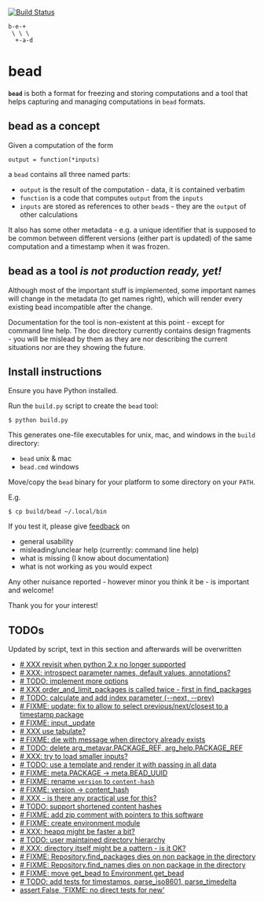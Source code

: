 [![Build Status](https://travis-ci.org/e3krisztian/bead.svg?branch=master)](https://travis-ci.org/e3krisztian/bead)

    b-e-+
     \ \ \
      +-a-d

# bead


**`bead`** is both a format for freezing and storing computations and a tool that helps 
capturing and managing computations in `bead` formats.


## bead as a concept

Given a computation of the form

    output = function(*inputs)

a `bead` contains all three named parts:

- `output` is the result of the computation - data, it is contained verbatim
- `function` is a code that computes `output` from the `inputs`
- `inputs` are stored as references to other `bead`s - they are the `output` of other 
calculations

It also has some other metadata - e.g. a unique identifier that is supposed to be common 
between different versions (either part is updated) of the same computation and a timestamp
when it was frozen.


## bead as a tool *is not production ready, yet!*

Although most of the important stuff is implemented, some important names will change in the
metadata (to get names right), which will render every existing bead incompatible after the 
change.

Documentation for the tool is non-existent at this point - except for command line help.
The doc directory currently contains design fragments - you will be mislead by them as they 
are nor describing the current situations nor are they showing the future.


## Install instructions

Ensure you have Python installed.

Run the `build.py` script to create the `bead` tool:

```
$ python build.py
```

This generates one-file executables for unix, mac, and windows in the `build` directory:
- `bead` unix & mac
- `bead.cmd` windows

Move/copy the `bead` binary for your platform to some directory on your `PATH`.

E.g.

```
$ cp build/bead ~/.local/bin
```

If you test it, please give [feedback](../../issues) on
- general usability
- misleading/unclear help (currently: command line help)
- what is missing (I know about documentation)
- what is not working as you would expect

Any other nuisance reported - however minor you think it be - is important and welcome!

Thank you for your interest!


## TODOs

Updated by script, text in this section and afterwards will be overwritten

- [# XXX revisit when python 2.x no longer supported](https://github.com/e3krisztian/bead/blob/renames/bead/commands/cmdparse.py#L84)
- [# XXX: introspect parameter names, default values, annotations?](https://github.com/e3krisztian/bead/blob/renames/bead/commands/cmdparse.py#L119)
- [# TODO: implement more options](https://github.com/e3krisztian/bead/blob/renames/bead/commands/common.py#L82)
- [# XXX order_and_limit_packages is called twice - first in find_packages](https://github.com/e3krisztian/bead/blob/renames/bead/commands/common.py#L140)
- [# TODO: calculate and add index parameter (--next, --prev)](https://github.com/e3krisztian/bead/blob/renames/bead/commands/common.py#L160)
- [# FIXME: update: fix to allow to select previous/next/closest to a timestamp package](https://github.com/e3krisztian/bead/blob/renames/bead/commands/input.py#L126)
- [# FIXME: input._update](https://github.com/e3krisztian/bead/blob/renames/bead/commands/input.py#L137)
- [# XXX use tabulate?](https://github.com/e3krisztian/bead/blob/renames/bead/commands/repo.py#L53)
- [# FIXME: die with message when directory already exists](https://github.com/e3krisztian/bead/blob/renames/bead/commands/workspace.py#L50)
- [# TODO: delete arg_metavar.PACKAGE_REF, arg_help.PACKAGE_REF](https://github.com/e3krisztian/bead/blob/renames/bead/commands/workspace.py#L119)
- [# XXX: try to load smaller inputs?](https://github.com/e3krisztian/bead/blob/renames/bead/commands/workspace.py#L147)
- [# TODO: use a template and render it with passing in all data](https://github.com/e3krisztian/bead/blob/renames/bead/commands/workspace.py#L216)
- [# FIXME: meta.PACKAGE -> meta.BEAD_UUID](https://github.com/e3krisztian/bead/blob/renames/bead/pkg/meta.py#L36)
- [# FIXME: rename `version` to `content-hash`](https://github.com/e3krisztian/bead/blob/renames/bead/pkg/meta.py#L45)
- [# FIXME: version -> content_hash](https://github.com/e3krisztian/bead/blob/renames/bead/pkg/package.py#L13)
- [# XXX - is there any practical use for this?](https://github.com/e3krisztian/bead/blob/renames/bead/pkg/spec.py#L12)
- [# TODO: support shortened content hashes](https://github.com/e3krisztian/bead/blob/renames/bead/pkg/spec.py#L21)
- [# FIXME: add zip comment with pointers to this software](https://github.com/e3krisztian/bead/blob/renames/bead/pkg/workspace.py#L187)
- [# FIXME: create environment module](https://github.com/e3krisztian/bead/blob/renames/bead/repos.py#L25)
- [# XXX: heapq might be faster a bit?](https://github.com/e3krisztian/bead/blob/renames/bead/repos.py#L109)
- [# TODO: user maintained directory hierarchy](https://github.com/e3krisztian/bead/blob/renames/bead/repos.py#L123)
- [# XXX: directory itself might be a pattern - is it OK?](https://github.com/e3krisztian/bead/blob/renames/bead/repos.py#L159)
- [# FIXME: Repository.find_packages dies on non package in the directory](https://github.com/e3krisztian/bead/blob/renames/bead/repos.py#L161)
- [# FIXME: Repository.find_names dies on non package in the directory](https://github.com/e3krisztian/bead/blob/renames/bead/repos.py#L190)
- [# FIXME: move get_bead to Environment.get_bead](https://github.com/e3krisztian/bead/blob/renames/bead/repos.py#L258)
- [# TODO: add tests for timestamps, parse_iso8601, parse_timedelta](https://github.com/e3krisztian/bead/blob/renames/bead/tech/timestamp.py#L232)
- [assert False, 'FIXME: no direct tests for new'](https://github.com/e3krisztian/bead/blob/renames/bead/test_cli/test_new_command.py#L13)
